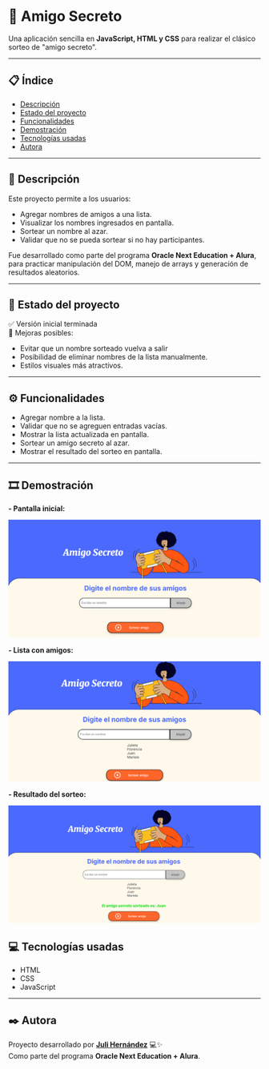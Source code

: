# 🎁 Amigo Secreto

Una aplicación sencilla en **JavaScript, HTML y CSS** para realizar el clásico sorteo de "amigo secreto".

---

## 📋 Índice

- [Descripción](#descripción)
- [Estado del proyecto](#estado-del-proyecto)
- [Funcionalidades](#funcionalidades)
- [Demostración](#demostración)
- [Tecnologías usadas](#tecnologías-usadas)
- [Autora](#autora)

---

## 🧐 Descripción

Este proyecto permite a los usuarios:

- Agregar nombres de amigos a una lista.
- Visualizar los nombres ingresados en pantalla.
- Sortear un nombre al azar.
- Validar que no se pueda sortear si no hay participantes.

Fue desarrollado como parte del programa **Oracle Next Education + Alura**, para practicar manipulación del DOM, manejo de arrays y generación de resultados aleatorios.

---

## 🔧 Estado del proyecto

✅ Versión inicial terminada  
🚧 Mejoras posibles:
- Evitar que un nombre sorteado vuelva a salir 
- Posibilidad de eliminar nombres de la lista manualmente.
- Estilos visuales más atractivos.

---

## ⚙ Funcionalidades

- Agregar nombre a la lista.
- Validar que no se agreguen entradas vacías.
- Mostrar la lista actualizada en pantalla.
- Sortear un amigo secreto al azar.
- Mostrar el resultado del sorteo en pantalla.

---

## 🎞 Demostración

**- Pantalla inicial:**

![Pantalla inicial](assets/Screenshots/1.png)  

**- Lista con amigos:**

![Lista con amigos](assets/Screenshots/2.png)  

**- Resultado del sorteo:**

![Resultado del sorteo](assets/Screenshots/3.png)  

## 💻 Tecnologías usadas

- HTML
- CSS
- JavaScript

---

## ✒️ Autora

Proyecto desarrollado por **[Juli Hernández](https://github.com/juli-hrz)** 💻✨  
Como parte del programa **Oracle Next Education + Alura**.
